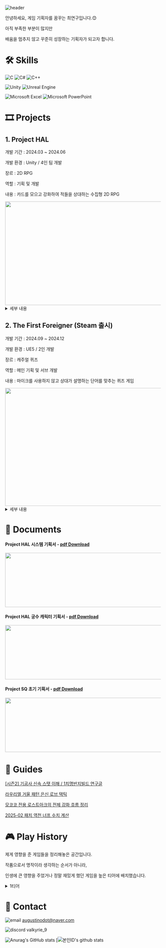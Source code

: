 ![header](https://capsule-render.vercel.app/api?type=waving&color=auto&height=300&section=header&text=%20PORTFOLIO🔨&fontSize=70&animation=fadeIn)

안녕하세요, 게임 기획자를 꿈꾸는 최연구입니다.😊

아직 부족한 부분이 많지만

배움을 멈추지 않고 꾸준히 성장하는 기획자가 되고자 합니다.

# 🛠 Skills

![C](https://img.shields.io/badge/c-%2300599C.svg?style=for-the-badge&logo=c&logoColor=white) ![C#](https://img.shields.io/badge/c%23-%23239120.svg?style=for-the-badge&logo=csharp&logoColor=white) ![C++](https://img.shields.io/badge/c++-%2300599C.svg?style=for-the-badge&logo=c%2B%2B&logoColor=white)

![Unity](https://img.shields.io/badge/unity-%23000000.svg?style=for-the-badge&logo=unity&logoColor=white) ![Unreal Engine](https://img.shields.io/badge/unrealengine-%23313131.svg?style=for-the-badge&logo=unrealengine&logoColor=white)

![Microsoft Excel](https://img.shields.io/badge/Microsoft_Excel-217346?style=for-the-badge&logo=microsoft-excel&logoColor=white) ![Microsoft PowerPoint](https://img.shields.io/badge/Microsoft_PowerPoint-B7472A?style=for-the-badge&logo=microsoft-powerpoint&logoColor=white)

# 🎞 Projects

## 1. Project HAL

개발 기간 : 2024.03 ~ 2024.06

개발 환경 : Unity / 4인 팀 개발  

장르 : 2D RPG

역할 : 기획 및 개발

내용 : 카드를 모으고 강화하여 적들을 상대하는 수집형 2D RPG

<img src="https://github.com/user-attachments/assets/b555282a-7e10-48f0-96dd-989e0d2cdcf7" width="600" height="334"/>
  
<details>
  <summary>세부 내용</summary>
    
  <br>1. 프로젝트 리포지토리 - [Repo Link](https://github.com/Yeon-Goo/Project-HAL)

  <img src="https://github.com/user-attachments/assets/5c392b5f-4da5-477e-bda1-44a096338e7d" width="400" height="283"/>  
  
  <br>2. 프로젝트 후기 - [velog Link](https://velog.io/@valkyrie/HAL-프로젝트를-진행하며-느낀-점)

  <img src="https://github.com/user-attachments/assets/c134b58e-112f-4978-b541-550b61903ec2" width="400" height="276"/>
  
</details>

## 2. The First Foreigner (Steam 출시)

개발 기간 : 2024.09 ~ 2024.12

개발 환경 : UE5 / 2인 개발

장르 : 캐주얼 퀴즈

역할 : 메인 기획 및 서브 개발

내용 : 마이크를 사용하지 않고 상대가 설명하는 단어를 맞추는 퀴즈 게임

  <img src="https://github.com/user-attachments/assets/8d67fa45-59f3-4ac0-9aa2-ed86f64ddd90" width="600" height="380"/>

<details>
  <summary>세부 내용  </summary>

  <br>1. 최종본 플레이 영상 👇
    
  [![그림7](https://github.com/user-attachments/assets/39ed992e-39ee-4fb9-9c11-9e7a5594972f)](https://youtu.be/AIy8zwr5r8M)

  <br>2. Steam 상점 페이지 - [Steam Link](https://store.steampowered.com/app/3634090/The_First_Foreigner/)
    
  <br>3. 프로젝트 리포지토리 - [Repo Link](https://github.com/Yeon-Goo/Project_S)

  
</details>

# 📄 Documents

#### Project HAL 시스템 기획서 - [pdf Download](https://github.com/user-attachments/files/20374289/1._Project_HAL_._.-.pdf)

<img src="https://github.com/user-attachments/assets/6a5fd9a3-9ac0-4444-9d8c-046f423dd714" width="1000" height="175"/>

#### Project HAL 궁수 캐릭터 기획서 - [pdf Download](https://github.com/user-attachments/files/20374308/2._Project_HAL_._._.-.pdf)

<img src="https://github.com/user-attachments/assets/dde6e513-a1b2-4440-99d6-14b7152444d7" width="1000" height="175"/>

#### Project SQ 초기 기획서 - [pdf Download](https://github.com/user-attachments/files/20374364/3._Project_SQ_._.-.pdf)

<img src="https://github.com/user-attachments/assets/9457cbad-b63f-4948-a81d-dd29e6bf047c" width="1000" height="175"/>


# 🧩 Guides

[[시즌2] 기공사 신속 스탯 이해 / 1치명반지빌드 연구글](https://www.inven.co.kr/board/lostark/5344/110658?p=4&my=chuchu)

[라우리엘 거울 패턴 은신 로브 택틱](https://www.inven.co.kr/board/lostark/4821/87776)

[모코코 전용 로스트아크의 전체 강화 흐름 정리](https://www.inven.co.kr/board/lostark/4821/98610)

[2025-02 패치 역천 너프 수치 계산](https://www.inven.co.kr/board/lostark/5344/123768)

# 🎮 Play History

제게 영향을 준 게임들을 정리해놓은 공간입니다.

작품으로서 명작이라 생각하는 순서가 아니라,

인생에 큰 영향을 주었거나 정말 재밌게 했던 게임을 높은 티어에 배치했습니다.

<details>
  <summary>1티어</summary>
  
  | 게임              | 느낀점 / 분석 |
|--------------------|------------------------------------------------------------------------------------------------------------------------------------------|
| Journey           | 인생게임 1등 / 게임 기획자의 꿈을 가지게 한 게임 <br>아름다운 그래픽과 사운드트랙, 독특한 매칭 시스템과 감명 깊은 메시지 등 <br>인생게임이라는 호칭이 제일 잘 어울리는 게임. 디테일한 질감 표현이 제일 충격적이었음 |
| Lost Ark          | 정말… 많이 했던 게임. 분석을 꾸준히 하다 보니 보상 설계와 시스템 설계 등 게임 디자인 개념들이 자리잡았고, <br>MMORPG 본질적 매력을 제대로 이해하게 된 계기 |
| 붕괴: 스타레일     | 서브컬쳐 게임 입문작이고 캐릭터들의 매력이 탄탄하게 설계되었다고 느낌. 스토리도 게임 중 최고 <br>왜 사람들이 서브컬쳐 게임에 그렇게 돈을 쓰는지 이해하게 됨 |
| Balatro           | 수려한 그래픽이나 스토리가 없어도 이 정도의 중독성을 줄 수 있다는 사실을 각인시켜줌. <br>이 중독성이 복잡하지 않은 단순한 시스템에서 비롯된다는 점도 흥미 |
| PUBG              | 극시 PC방부터 본격 리그템랩 시켜버린 구세주. 게임을 크게 작품과 스포츠로 구분한다면, 스포츠 장르 중 제일 기회가 공평한 게임이 아닐까? |
| ELDEN RING        | 성장의 개념이 강조된 꽉 찬 오픈월드 게임. 캐릭터는 물론이고 유저의 성장이 게임의 큰 비중을 차지하며 소울류의 매운 맛이 좀 덜해서 좋았음 |
| 젤다: 야생의 숨결  | 활용의 개념이 강조된 꽉 찬 오픈월드 게임. 오브젝트 간 상호작용이 굉장히 다양하며, 이를 통해 유저에게 자유도를 제공함 |
| OverCooked&nbsp;&nbsp;&nbsp;&nbsp;&nbsp;&nbsp;&nbsp;&nbsp;&nbsp;&nbsp;&nbsp;&nbsp;&nbsp;&nbsp;&nbsp;| 명작이라고 보기엔 애매한 부분이 있지만 도파민 수치만 놓고 보면 탑티어인 게임. <br>오프라인에서 친구들과 같이 할 때가 최고점 |

</details>

# 📢 Contact

![email](https://img.shields.io/badge/-999999?style=flat-square&logo=gmail&logoColor=##EA4335) augustinodot@naver.com

![discord](https://img.shields.io/badge/-000000?style=flat-square&logo=discord&logoColor=#5865F2) valkyrie_9

![Anurag's GitHub stats](https://github-readme-stats.vercel.app/api?username=Yeon-Goo&show_icons=true&theme=radical) [![본인ID's github stats](https://github-readme-stats.vercel.app/api/top-langs/?username=Yeon-Goo&show_icons=true&hide_border=true&title_color=004386&icon_color=004386&layout=compact)


